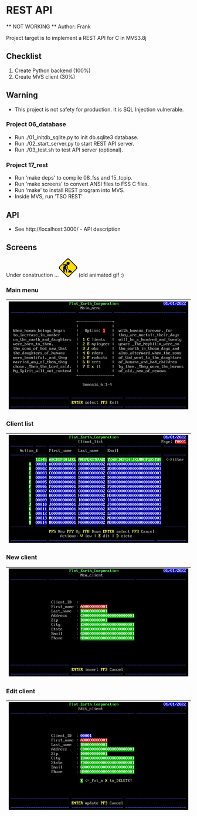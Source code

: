 # REST API

** NOT WORKING **
Author: Frank

Project target is to implement a REST API for C in MVS3.8j

## Checklist
1. Create Python backend (100%)
2. Create MVS client (30%)

## Warning
- This project is not safety for production. It is SQL Injection vulnerable.

### Project 06_database
- Run ./01_initdb_sqlite.py to init db.sqlite3 database.
- Run ./02_start_server.py to start REST API server.
- Run ./03_test.sh to test API server (optional).
### Project 17_rest
- Run 'make deps' to compile 08_fss and 15_tcpip.
- Run 'make screens' to convert ANSI files to FSS C files.
- Run 'make' to install REST program into MVS.
- Inside MVS, run 'TSO REST'

## API
- See http://localhost:3000/ - API description


## Screens

Under construction ...<img src="screens/under-construction.gif" width="50"/> (old animated gif :)

### Main menu

| ![Main menu](screens/frm_main.ans.png "Main menu") |
| ------ |

### Client list

| ![Client list](screens/frm_client_list.ans.png "Client list") |
| ------ |

### New client

| ![New client](screens/frm_client_new.ans.png "New client") |
| ------ |

### Edit client

| ![Edit client](screens/frm_client_edit.ans.png "Edit client") |
| ------ |